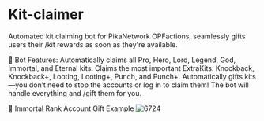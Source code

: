# Kit-claimer
Automated kit claiming bot for PikaNetwork OPFactions, seamlessly gifts users their /kit rewards as soon as they're available.

📜 Bot Features:
Automatically claims all Pro, Hero, Lord, Legend, God, Immortal, and Eternal kits.
Claims the most important ExtraKits: Knockback, Knockback+, Looting, Looting+, Punch, and Punch+.
Automatically gifts kits—you don’t need to stop the accounts or log in to claim them! The bot will handle everything and /gift them for you.

🎁 Immortal Rank Account Gift Example
![6724](https://github.com/user-attachments/assets/361e6cd6-8bbf-41d6-8578-8908d13dc386)
